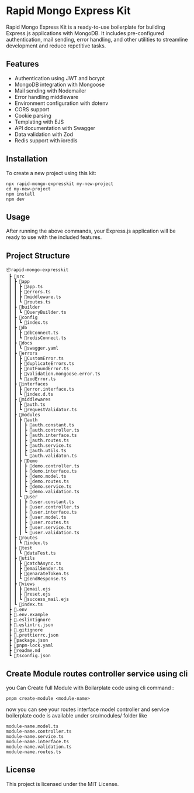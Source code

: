 # Rapid Mongo Express Kit

Rapid Mongo Express Kit is a ready-to-use boilerplate for building Express.js applications with MongoDB. It includes pre-configured authentication, mail sending, error handling, and other utilities to streamline development and reduce repetitive tasks.

## Features

- Authentication using JWT and bcrypt
- MongoDB integration with Mongoose
- Mail sending with Nodemailer
- Error handling middleware
- Environment configuration with dotenv
- CORS support
- Cookie parsing
- Templating with EJS
- API documentation with Swagger
- Data validation with Zod
- Redis support with ioredis

## Installation

To create a new project using this kit:

```
npx rapid-mongo-expresskit my-new-project
cd my-new-project
npm install
npm dev
```



## Usage
After running the above commands, your Express.js application will be ready to use with the included features.

## Project Structure
```
📦rapid-mongo-expresskit 
 ┣ 📂src
 ┃ ┣ 📂app
 ┃ ┃ ┣ 📜app.ts
 ┃ ┃ ┣ 📜errors.ts
 ┃ ┃ ┣ 📜middleware.ts
 ┃ ┃ ┗ 📜routes.ts
 ┃ ┣ 📂builder
 ┃ ┃ ┗ 📜QueryBuilder.ts
 ┃ ┣ 📂config
 ┃ ┃ ┗ 📜index.ts
 ┃ ┣ 📂db
 ┃ ┃ ┣ 📜dbConnect.ts
 ┃ ┃ ┗ 📜redisConnect.ts
 ┃ ┣ 📂docs
 ┃ ┃ ┗ 📜swagger.yaml
 ┃ ┣ 📂errors
 ┃ ┃ ┣ 📜CustomError.ts
 ┃ ┃ ┣ 📜duplicateErrors.ts
 ┃ ┃ ┣ 📜notFoundError.ts
 ┃ ┃ ┣ 📜validation.mongoose.error.ts
 ┃ ┃ ┗ 📜zodError.ts
 ┃ ┣ 📂interfaces
 ┃ ┃ ┣ 📜error.interface.ts
 ┃ ┃ ┗ 📜index.d.ts
 ┃ ┣ 📂middlewares
 ┃ ┃ ┣ 📜auth.ts
 ┃ ┃ ┗ 📜requestValidator.ts
 ┃ ┣ 📂modules
 ┃ ┃ ┣ 📂auth
 ┃ ┃ ┃ ┣ 📜auth.constant.ts
 ┃ ┃ ┃ ┣ 📜auth.controller.ts
 ┃ ┃ ┃ ┣ 📜auth.interface.ts
 ┃ ┃ ┃ ┣ 📜auth.routes.ts
 ┃ ┃ ┃ ┣ 📜auth.service.ts
 ┃ ┃ ┃ ┣ 📜auth.utils.ts
 ┃ ┃ ┃ ┗ 📜auth.validaton.ts
 ┃ ┃ ┣ 📂Demo
 ┃ ┃ ┃ ┣ 📜demo.controller.ts
 ┃ ┃ ┃ ┣ 📜demo.interface.ts
 ┃ ┃ ┃ ┣ 📜demo.model.ts
 ┃ ┃ ┃ ┣ 📜demo.routes.ts
 ┃ ┃ ┃ ┣ 📜demo.service.ts
 ┃ ┃ ┃ ┗ 📜demo.validation.ts
 ┃ ┃ ┗ 📂user
 ┃ ┃ ┃ ┣ 📜user.constant.ts
 ┃ ┃ ┃ ┣ 📜user.controller.ts
 ┃ ┃ ┃ ┣ 📜user.interface.ts
 ┃ ┃ ┃ ┣ 📜user.model.ts
 ┃ ┃ ┃ ┣ 📜user.routes.ts
 ┃ ┃ ┃ ┣ 📜user.service.ts
 ┃ ┃ ┃ ┗ 📜user.validation.ts
 ┃ ┣ 📂routes
 ┃ ┃ ┗ 📜index.ts
 ┃ ┣ 📂test
 ┃ ┃ ┗ 📜dataTest.ts
 ┃ ┣ 📂utils
 ┃ ┃ ┣ 📜catchAsync.ts
 ┃ ┃ ┣ 📜emailSender.ts
 ┃ ┃ ┣ 📜genarateToken.ts
 ┃ ┃ ┗ 📜sendResponse.ts
 ┃ ┣ 📂views
 ┃ ┃ ┣ 📜email.ejs
 ┃ ┃ ┣ 📜reset.ejs
 ┃ ┃ ┗ 📜success_mail.ejs
 ┃ ┗ 📜index.ts
 ┣ 📜.env
 ┣ 📜.env.example
 ┣ 📜.eslintignore
 ┣ 📜.eslintrc.json
 ┣ 📜.gitignore
 ┣ 📜.prettierrc.json
 ┣ 📜package.json
 ┣ 📜pnpm-lock.yaml
 ┣ 📜readme.md
 ┗ 📜tsconfig.json
```


## Create Module routes controller service using cli 

you Can Create full Module with Boilarplate code using   cli command :

```
pnpm create-module <module-name>
```

now you can see your routes interface model controller and service boilerplate code is available under src/modules/<module-name> folder 
like 
```
module-name.model.ts
module-name.controller.ts
module-name.service.ts
module-name.interface.ts
module-name.validation.ts
module-name.routes.ts
```

## License
This project is licensed under the MIT License.